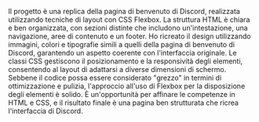 Il progetto è una replica della pagina di benvenuto di Discord, realizzata utilizzando tecniche di layout con CSS Flexbox. La struttura HTML è chiara e ben organizzata, con sezioni distinte che includono un'intestazione, una navigazione, aree di contenuto e un footer. Ho ricreato il design utilizzando immagini, colori e tipografie simili a quelli della pagina di benvenuto di Discord, garantendo un aspetto coerente con l'interfaccia originale. Le classi CSS gestiscono il posizionamento e la responsività degli elementi, consentendo al layout di adattarsi a diverse dimensioni di schermo. Sebbene il codice possa essere considerato "grezzo" in termini di ottimizzazione e pulizia, l'approccio all'uso di Flexbox per la disposizione degli elementi è solido. È un'opportunità per affinare le competenze in HTML e CSS, e il risultato finale è una pagina ben strutturata che ricrea l'interfaccia di Discord.
